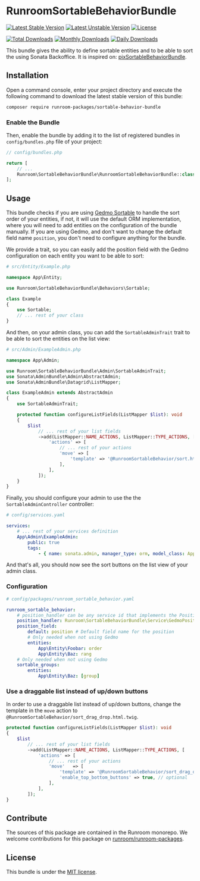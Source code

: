 RunroomSortableBehaviorBundle
=============================

[![Latest Stable Version](https://poser.pugx.org/runroom-packages/sortable-behavior-bundle/v/stable)](https://packagist.org/packages/runroom-packages/sortable-behavior-bundle)
[![Latest Unstable Version](https://poser.pugx.org/runroom-packages/sortable-behavior-bundle/v/unstable)](https://packagist.org/packages/runroom-packages/sortable-behavior-bundle)
[![License](https://poser.pugx.org/runroom-packages/sortable-behavior-bundle/license)](https://packagist.org/packages/runroom-packages/sortable-behavior-bundle)

[![Total Downloads](https://poser.pugx.org/runroom-packages/sortable-behavior-bundle/downloads)](https://packagist.org/packages/runroom-packages/sortable-behavior-bundle)
[![Monthly Downloads](https://poser.pugx.org/runroom-packages/sortable-behavior-bundle/d/monthly)](https://packagist.org/packages/runroom-packages/sortable-behavior-bundle)
[![Daily Downloads](https://poser.pugx.org/runroom-packages/sortable-behavior-bundle/d/daily)](https://packagist.org/packages/runroom-packages/sortable-behavior-bundle)

This bundle gives the ability to define sortable entities and to be able to sort the using Sonata Backoffice. It is inspired on: [pixSortableBehaviorBundle](https://github.com/pix-digital/pixSortableBehaviorBundle).

## Installation

Open a command console, enter your project directory and execute the following command to download the latest stable version of this bundle:

```bash
composer require runroom-packages/sortable-behavior-bundle
```

### Enable the Bundle

Then, enable the bundle by adding it to the list of registered bundles in `config/bundles.php` file of your project:

```php
// config/bundles.php

return [
    // ...
    Runroom\SortableBehaviorBundle\RunroomSortableBehaviorBundle::class => ['all' => true],
];
```

## Usage

This bundle checks if you are using [Gedmo Sortable](https://github.com/doctrine-extensions/DoctrineExtensions/blob/main/doc/sortable.md) to handle the sort order of your entities, if not, it will use the default ORM implementation, where you will need to add entities on the configuration of the bundle manually. If you are using Gedmo, and don't want to change the default field name `position`, you don't need to configure anything for the bundle.

We provide a trait, so you can easily add the position field with the Gedmo configuration on each entity you want to be able to sort:

```php
# src/Entity/Example.php

namespace App\Entity;

use Runroom\SortableBehaviorBundle\Behaviors\Sortable;

class Example
{
    use Sortable;
    // ... rest of your class
}
```

And then, on your admin class, you can add the `SortableAdminTrait` trait to be able to sort the entities on the list view:

```php
# src/Admin/ExampleAdmin.php

namespace App\Admin;

use Runroom\SortableBehaviorBundle\Admin\SortableAdminTrait;
use Sonata\AdminBundle\Admin\AbstractAdmin;
use Sonata\AdminBundle\Datagrid\ListMapper;

class ExampleAdmin extends AbstractAdmin
{
    use SortableAdminTrait;

    protected function configureListFields(ListMapper $list): void
    {
        $list
            // ... rest of your list fields
            ->add(ListMapper::NAME_ACTIONS, ListMapper::TYPE_ACTIONS, [
                'actions' => [
                    // ... rest of your actions
                    'move' => [
                        'template' => '@RunroomSortableBehavior/sort.html.twig',
                    ],
                ],
            ]);
    }
}
```

Finally, you should configure your admin to use the the `SortableAdminController` controller:

```yaml
# config/services.yaml

services:
    # ... rest of your services definition
    App\Admin\ExampleAdmin:
        public: true
        tags:
            - { name: sonata.admin, manager_type: orm, model_class: App\Entity\Example, controller: Runroom\SortableBehaviorBundle\Controller\SortableAdminController }
```

And that's all, you should now see the sort buttons on the list view of your admin class.

### Configuration

```yaml
# config/packages/runroom_sortable_behavior.yaml

runroom_sortable_behavior:
    # position_handler can be any service id that implements the PositionHandlerInterface
    position_handler: Runroom\SortableBehaviorBundle\Service\GedmoPositionHandler # or Runroom\SortableBehaviorBundle\Service\ORMPositionHandler if gedmo is not found
    position_field:
        default: position # Default field name for the position
        # Only needed when not using Gedmo
        entities:
            App\Entity\Foobar: order
            App\Entity\Baz: rang
    # Only needed when not using Gedmo
    sortable_groups:
        entities:
            App\Entity\Baz: [group]
```

### Use a draggable list instead of up/down buttons

In order to use a draggable list instead of up/down buttons, change the template in the `move` action to `@RunroomSortableBehavior/sort_drag_drop.html.twig`.

```php
protected function configureListFields(ListMapper $list): void
{
    $list
        // ... rest of your list fields
        ->add(ListMapper::NAME_ACTIONS, ListMapper::TYPE_ACTIONS, [
            'actions' => [
                // ... rest of your actions
                'move'   => [
                    'template' => '@RunroomSortableBehavior/sort_drag_drop.html.twig',
                    'enable_top_bottom_buttons' => true, // optional
                ],
            ],
        ]);
}
```

## Contribute

The sources of this package are contained in the Runroom monorepo. We welcome contributions for this package on [runroom/runroom-packages](https://github.com/Runroom/runroom-packages).

## License

This bundle is under the [MIT license](LICENSE).
